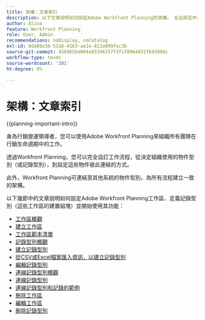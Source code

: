 ```yaml
---
title: 架構：文章索引
description: 以下文章說明如何設定Adobe Workfront Planning的架構。 在此設定中，您將瞭解如何建立工作區、記錄型別和自訂欄位，以對應出您要在Workfront Planning中管理的工作流程。
author: Alina
feature: Workfront Planning
role: User, Admin
recommendations: noDisplay, noCatalog
exl-id: 0da08e30-51a8-4163-ae1e-821a099fac3b
source-git-commit: 4569b5bd004a93396257f3f1f8964831f69399dc
workflow-type: tm+mt
source-wordcount: '201'
ht-degree: 0%

---
```



# 架構：文章索引

{{planning-important-intro}}

身為行銷營運領導者，您可以使用Adobe Workfront Planning來組織所有團隊在行銷生命週期中的工作。

透過Workfront Planning，您可以完全自訂工作流程，從決定組織使用的物件型別（或記錄型別），到設定這些物件彼此連結的方式。

此外，Workfront Planning可連結至其他系統的物件型別，為所有流程建立一致的架構。

以下幾節中的文章說明如何設定Adobe Workfront Planning工作區、定義記錄型別（這些工作區的建置組塊）並開始使用其功能：

* [工作區概觀](/help/quicksilver/planning/architecture/workspaces-overview.md)
* [建立工作區](/help/quicksilver/planning/architecture/create-workspaces.md)
* [工作區範本清單](/help/quicksilver/planning/architecture/workspace-templates.md)
* [記錄型別概觀](/help/quicksilver/planning/architecture/overview-of-record-types.md)
* [建立記錄型別](/help/quicksilver/planning/architecture/create-record-types.md)
* [從CSV或Excel檔案匯入資訊，以建立記錄型別](/help/quicksilver/planning/architecture/import-file-to-create-record-types.md)
* [編輯記錄型別](/help/quicksilver/planning/architecture/edit-record-types.md)
* [連線記錄型別概觀](/help/quicksilver/planning/architecture/connect-record-types-overview.md)
* [連線記錄型別](/help/quicksilver/planning/architecture/connect-record-types.md)
* [連線記錄型別和記錄的範例](/help/quicksilver/planning/architecture/example-connect-record-types-and-records.md)
* [刪除工作區](/help/quicksilver/planning/architecture/delete-workspaces.md)
* [編輯工作區](/help/quicksilver/planning/architecture/edit-workspaces.md)
* [刪除記錄型別](/help/quicksilver/planning/architecture/delete-record-types.md)

<!--* <span class="preview">[Configure cross-workspace capabilities for record types](help/quicksilver/planning/architecture/configure-record-type-cross-workspace-capabilities.md)</span>

* <span class="preview">[Add existing record types](/help/quicksilver/planning/architecture/add-cross-workspace-record-types.md)</span>
-->

